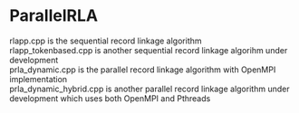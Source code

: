 # ParallelRLA

rlapp.cpp is the sequential record linkage algorithm  
rlapp_tokenbased.cpp is another sequential record linkage algorihm under development  
prla_dynamic.cpp is the parallel record linkage algorithm with OpenMPI implementation  
prla_dynamic_hybrid.cpp is another parallel record linkage algorithm under development which uses both OpenMPI and Pthreads  
